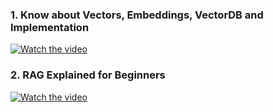 ### 1. Know about Vectors, Embeddings, VectorDB and Implementation
[![Watch the video](https://img.youtube.com/vi/8KrTO9bS91s/hqdefault.jpg)](https://www.youtube.com/watch?v=8KrTO9bS91s)

### 2. RAG Explained for Beginners
[![Watch the video](https://img.youtube.com/vi/_HQ2H_0Ayy0/hqdefault.jpg)](https://youtu.be/_HQ2H_0Ayy0)
